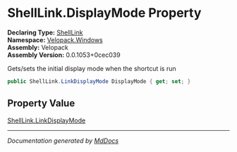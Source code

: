 ﻿<!--  
  <auto-generated>   
    The contents of this file were generated by a tool.  
    Changes to this file may be list if the file is regenerated  
  </auto-generated>   
-->

# ShellLink.DisplayMode Property

**Declaring Type:** [ShellLink](../index.md)  
**Namespace:** [Velopack.Windows](../../index.md)  
**Assembly:** Velopack  
**Assembly Version:** 0.0.1053+0cec039

Gets\/sets the initial display mode when the shortcut is run

```csharp
public ShellLink.LinkDisplayMode DisplayMode { get; set; }
```

## Property Value

[ShellLink.LinkDisplayMode](../LinkDisplayMode/index.md)

___

*Documentation generated by [MdDocs](https://github.com/ap0llo/mddocs)*
